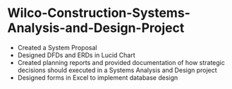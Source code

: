 # Wilco-Construction-Systems-Analysis-and-Design-Project
- Created a System Proposal
- Designed DFDs and ERDs in Lucid Chart
- Created planning reports and provided documentation of how strategic decisions should executed in a Systems Analysis and Design project
- Designed forms in Excel to implement database design
